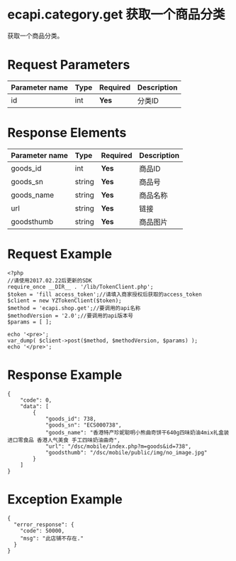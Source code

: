 ecapi.category.get 获取一个商品分类
=======================

获取一个商品分类。


Request Parameters
==================

| Parameter name | Type   | Required | Description |
|:---------------|:-------|:---------|:------------|
| id             | int    | **Yes**  | 分类ID      |


Response Elements
=================

| Parameter name | Type   | Required | Description |
|:---------------|:-------|:---------|:------------|
| goods_id       | int    | **Yes**  | 商品ID       |
| goods_sn       | string | **Yes**  | 商品号      |
| goods_name     | string | **Yes**  | 商品名称     |
| url            | string | **Yes**  | 链接     |
| goodsthumb     | string | **Yes**  | 商品图片     |



Request Example
===============

```
<?php
//请使用2017.02.22后更新的SDK 
require_once __DIR__ . '/lib/TokenClient.php';
$token = 'fill access_token';//请填入商家授权后获取的access_token 
$client = new YZTokenClient($token); 
$method = 'ecapi.shop.get';//要调用的api名称 
$methodVersion = '2.0';//要调用的api版本号 
$params = [ ]; 

echo '<pre>'; 
var_dump( $client->post($method, $methodVersion, $params) ); 
echo '</pre>';
```


Response Example
================

```
{
    "code": 0,
    "data": [
        {
            "goods_id": 738,
            "goods_sn": "ECS000738",
            "goods_name": "香港特产珍妮聪明小熊曲奇饼干640g四味奶油4mix礼盒装进口零食品 香港人气美食 手工四味奶油曲奇",
            "url": "/dsc/mobile/index.php?m=goods&id=738",
            "goodsthumb": "/dsc/mobile/public/img/no_image.jpg"
        }
    ]
}
```


Exception Example
=================

```
{
  "error_response": {
    "code": 50000,
    "msg": "此店铺不存在."
  }
}
```

